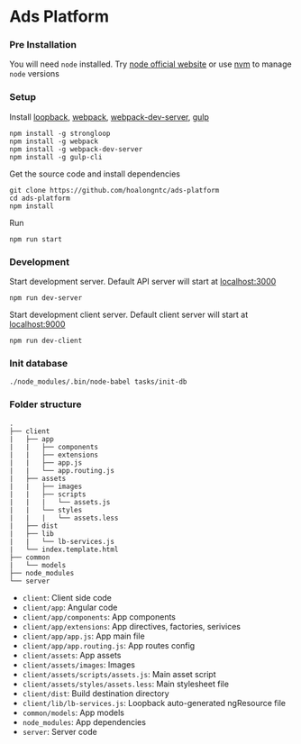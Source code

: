 # Ads Platform

### Pre Installation
You will need `node` installed. Try [node official website](https://nodejs.org/en/download/) or use [nvm](https://github.com/creationix/nvm) to manage `node` versions

### Setup
Install [loopback](http://loopback.io/), [webpack](http://webpack.github.io/docs/installation.html), [webpack-dev-server](http://webpack.github.io/docs/webpack-dev-server.html), [gulp](https://github.com/gulpjs/gulp/blob/master/docs/getting-started.md)
```
npm install -g strongloop
npm install -g webpack
npm install -g webpack-dev-server
npm install -g gulp-cli
```

Get the source code and install dependencies
```
git clone https://github.com/hoalongntc/ads-platform
cd ads-platform
npm install
```

Run
```
npm run start
```

### Development
Start development server. Default API server will start at [localhost:3000](http://0.0.0.0:3000)
```
npm run dev-server
```

Start development client server. Default client server will start at [localhost:9000](http://0.0.0.0:9000)
```
npm run dev-client
```

### Init database
```
./node_modules/.bin/node-babel tasks/init-db
```

### Folder structure
```
.
├── client
|   ├── app
|   |   ├── components
|   |   ├── extensions
|   |   ├── app.js
|   |   └── app.routing.js
|   ├── assets
|   |   ├── images
|   |   ├── scripts
|   |   |   └── assets.js
|   |   └── styles
|   |   |   └── assets.less
|   ├── dist
|   ├── lib
|   |   └── lb-services.js
|   └── index.template.html
├── common
|   └── models
├── node_modules
└── server
```

- `client`: Client side code
- `client/app`: Angular code
- `client/app/components`: App components
- `client/app/extensions`: App directives, factories, serivices
- `client/app/app.js`: App main file
- `client/app/app.routing.js`: App routes config
- `client/assets`: App assets
- `client/assets/images`: Images
- `client/assets/scripts/assets.js`: Main asset script
- `client/assets/styles/assets.less`: Main stylesheet file
- `client/dist`: Build destination directory
- `client/lib/lb-services.js`: Loopback auto-generated ngResource file
- `common/models`: App models
- `node_modules`: App dependencies
- `server`: Server code
